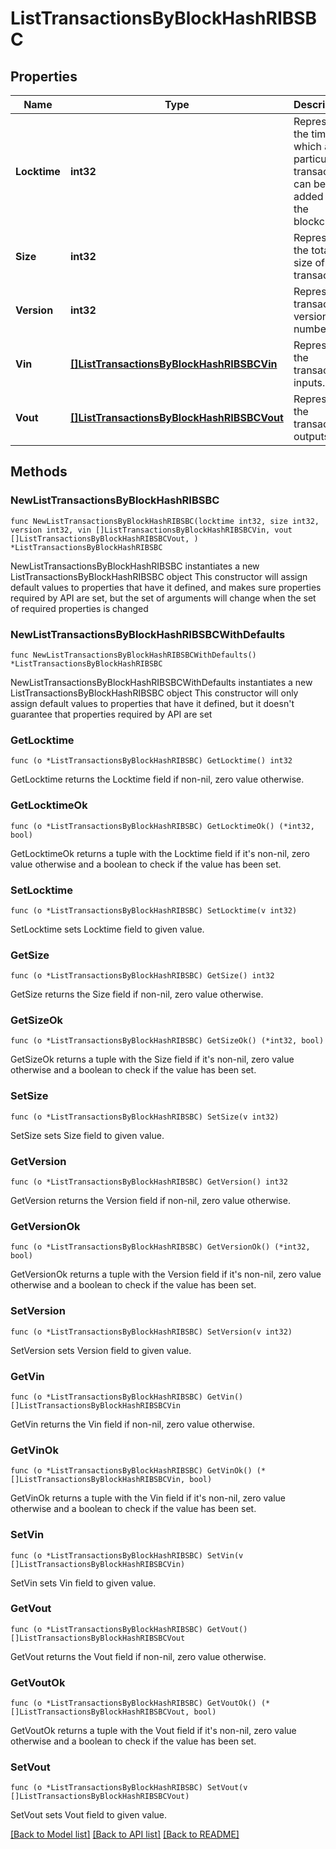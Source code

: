# ListTransactionsByBlockHashRIBSBC

## Properties

Name | Type | Description | Notes
------------ | ------------- | ------------- | -------------
**Locktime** | **int32** | Represents the time at which a particular transaction can be added to the blockchain. | 
**Size** | **int32** | Represents the total size of this transaction. | 
**Version** | **int32** | Represents transaction version number. | 
**Vin** | [**[]ListTransactionsByBlockHashRIBSBCVin**](ListTransactionsByBlockHashRIBSBCVin.md) | Represents the transaction inputs. | 
**Vout** | [**[]ListTransactionsByBlockHashRIBSBCVout**](ListTransactionsByBlockHashRIBSBCVout.md) | Represents the transaction outputs. | 

## Methods

### NewListTransactionsByBlockHashRIBSBC

`func NewListTransactionsByBlockHashRIBSBC(locktime int32, size int32, version int32, vin []ListTransactionsByBlockHashRIBSBCVin, vout []ListTransactionsByBlockHashRIBSBCVout, ) *ListTransactionsByBlockHashRIBSBC`

NewListTransactionsByBlockHashRIBSBC instantiates a new ListTransactionsByBlockHashRIBSBC object
This constructor will assign default values to properties that have it defined,
and makes sure properties required by API are set, but the set of arguments
will change when the set of required properties is changed

### NewListTransactionsByBlockHashRIBSBCWithDefaults

`func NewListTransactionsByBlockHashRIBSBCWithDefaults() *ListTransactionsByBlockHashRIBSBC`

NewListTransactionsByBlockHashRIBSBCWithDefaults instantiates a new ListTransactionsByBlockHashRIBSBC object
This constructor will only assign default values to properties that have it defined,
but it doesn't guarantee that properties required by API are set

### GetLocktime

`func (o *ListTransactionsByBlockHashRIBSBC) GetLocktime() int32`

GetLocktime returns the Locktime field if non-nil, zero value otherwise.

### GetLocktimeOk

`func (o *ListTransactionsByBlockHashRIBSBC) GetLocktimeOk() (*int32, bool)`

GetLocktimeOk returns a tuple with the Locktime field if it's non-nil, zero value otherwise
and a boolean to check if the value has been set.

### SetLocktime

`func (o *ListTransactionsByBlockHashRIBSBC) SetLocktime(v int32)`

SetLocktime sets Locktime field to given value.


### GetSize

`func (o *ListTransactionsByBlockHashRIBSBC) GetSize() int32`

GetSize returns the Size field if non-nil, zero value otherwise.

### GetSizeOk

`func (o *ListTransactionsByBlockHashRIBSBC) GetSizeOk() (*int32, bool)`

GetSizeOk returns a tuple with the Size field if it's non-nil, zero value otherwise
and a boolean to check if the value has been set.

### SetSize

`func (o *ListTransactionsByBlockHashRIBSBC) SetSize(v int32)`

SetSize sets Size field to given value.


### GetVersion

`func (o *ListTransactionsByBlockHashRIBSBC) GetVersion() int32`

GetVersion returns the Version field if non-nil, zero value otherwise.

### GetVersionOk

`func (o *ListTransactionsByBlockHashRIBSBC) GetVersionOk() (*int32, bool)`

GetVersionOk returns a tuple with the Version field if it's non-nil, zero value otherwise
and a boolean to check if the value has been set.

### SetVersion

`func (o *ListTransactionsByBlockHashRIBSBC) SetVersion(v int32)`

SetVersion sets Version field to given value.


### GetVin

`func (o *ListTransactionsByBlockHashRIBSBC) GetVin() []ListTransactionsByBlockHashRIBSBCVin`

GetVin returns the Vin field if non-nil, zero value otherwise.

### GetVinOk

`func (o *ListTransactionsByBlockHashRIBSBC) GetVinOk() (*[]ListTransactionsByBlockHashRIBSBCVin, bool)`

GetVinOk returns a tuple with the Vin field if it's non-nil, zero value otherwise
and a boolean to check if the value has been set.

### SetVin

`func (o *ListTransactionsByBlockHashRIBSBC) SetVin(v []ListTransactionsByBlockHashRIBSBCVin)`

SetVin sets Vin field to given value.


### GetVout

`func (o *ListTransactionsByBlockHashRIBSBC) GetVout() []ListTransactionsByBlockHashRIBSBCVout`

GetVout returns the Vout field if non-nil, zero value otherwise.

### GetVoutOk

`func (o *ListTransactionsByBlockHashRIBSBC) GetVoutOk() (*[]ListTransactionsByBlockHashRIBSBCVout, bool)`

GetVoutOk returns a tuple with the Vout field if it's non-nil, zero value otherwise
and a boolean to check if the value has been set.

### SetVout

`func (o *ListTransactionsByBlockHashRIBSBC) SetVout(v []ListTransactionsByBlockHashRIBSBCVout)`

SetVout sets Vout field to given value.



[[Back to Model list]](../README.md#documentation-for-models) [[Back to API list]](../README.md#documentation-for-api-endpoints) [[Back to README]](../README.md)


